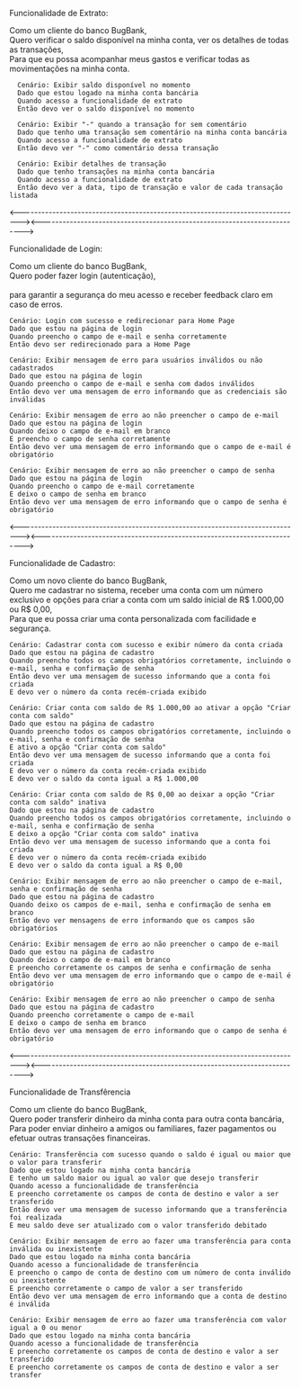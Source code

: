 Funcionalidade de Extrato:

Como um cliente do banco BugBank,
<Br>
Quero verificar o saldo disponível na minha conta, ver os detalhes de todas as transações, 
<Br>
Para que eu possa acompanhar meus gastos e verificar todas as movimentações na minha conta.
    
      Cenário: Exibir saldo disponível no momento
      Dado que estou logado na minha conta bancária
      Quando acesso a funcionalidade de extrato
      Então devo ver o saldo disponível no momento
      
      Cenário: Exibir "-" quando a transação for sem comentário
      Dado que tenho uma transação sem comentário na minha conta bancária
      Quando acesso a funcionalidade de extrato
      Então devo ver "-" como comentário dessa transação
      
      Cenário: Exibir detalhes de transação
      Dado que tenho transações na minha conta bancária
      Quando acesso a funcionalidade de extrato
      Então devo ver a data, tipo de transação e valor de cada transação listada

<------------------------------------------------------------------------------><------------------------------------------------------------------------->


Funcionalidade de Login:

Como um cliente do banco BugBank, 
<Br>
Quero poder fazer login (autenticação),  
<Br>
para garantir a segurança do meu acesso e receber feedback claro em caso de erros.

    Cenário: Login com sucesso e redirecionar para Home Page
    Dado que estou na página de login
    Quando preencho o campo de e-mail e senha corretamente
    Então devo ser redirecionado para a Home Page
    
    Cenário: Exibir mensagem de erro para usuários inválidos ou não cadastrados
    Dado que estou na página de login
    Quando preencho o campo de e-mail e senha com dados inválidos
    Então devo ver uma mensagem de erro informando que as credenciais são inválidas
    
    Cenário: Exibir mensagem de erro ao não preencher o campo de e-mail
    Dado que estou na página de login
    Quando deixo o campo de e-mail em branco
    E preencho o campo de senha corretamente
    Então devo ver uma mensagem de erro informando que o campo de e-mail é obrigatório
    
    Cenário: Exibir mensagem de erro ao não preencher o campo de senha
    Dado que estou na página de login
    Quando preencho o campo de e-mail corretamente
    E deixo o campo de senha em branco
    Então devo ver uma mensagem de erro informando que o campo de senha é obrigatório

<------------------------------------------------------------------------------><------------------------------------------------------------------------->


Funcionalidade de Cadastro: 

Como um novo cliente do banco BugBank, 
<Br>
Quero me cadastrar no sistema, receber uma conta com um número exclusivo e opções para criar a conta com um saldo inicial de R$ 1.000,00 ou R$ 0,00,
<Br>
Para que eu possa criar uma conta personalizada com facilidade e segurança.

    Cenário: Cadastrar conta com sucesso e exibir número da conta criada
    Dado que estou na página de cadastro
    Quando preencho todos os campos obrigatórios corretamente, incluindo o e-mail, senha e confirmação de senha
    Então devo ver uma mensagem de sucesso informando que a conta foi criada
    E devo ver o número da conta recém-criada exibido
    
    Cenário: Criar conta com saldo de R$ 1.000,00 ao ativar a opção "Criar conta com saldo"
    Dado que estou na página de cadastro
    Quando preencho todos os campos obrigatórios corretamente, incluindo o e-mail, senha e confirmação de senha
    E ativo a opção "Criar conta com saldo"
    Então devo ver uma mensagem de sucesso informando que a conta foi criada
    E devo ver o número da conta recém-criada exibido
    E devo ver o saldo da conta igual a R$ 1.000,00
    
    Cenário: Criar conta com saldo de R$ 0,00 ao deixar a opção "Criar conta com saldo" inativa
    Dado que estou na página de cadastro
    Quando preencho todos os campos obrigatórios corretamente, incluindo o e-mail, senha e confirmação de senha
    E deixo a opção "Criar conta com saldo" inativa
    Então devo ver uma mensagem de sucesso informando que a conta foi criada
    E devo ver o número da conta recém-criada exibido
    E devo ver o saldo da conta igual a R$ 0,00
    
    Cenário: Exibir mensagem de erro ao não preencher o campo de e-mail, senha e confirmação de senha
    Dado que estou na página de cadastro
    Quando deixo os campos de e-mail, senha e confirmação de senha em branco
    Então devo ver mensagens de erro informando que os campos são obrigatórios
    
    Cenário: Exibir mensagem de erro ao não preencher o campo de e-mail
    Dado que estou na página de cadastro
    Quando deixo o campo de e-mail em branco
    E preencho corretamente os campos de senha e confirmação de senha
    Então devo ver uma mensagem de erro informando que o campo de e-mail é obrigatório
    
    Cenário: Exibir mensagem de erro ao não preencher o campo de senha
    Dado que estou na página de cadastro
    Quando preencho corretamente o campo de e-mail
    E deixo o campo de senha em branco
    Então devo ver uma mensagem de erro informando que o campo de senha é obrigatório

<------------------------------------------------------------------------------><------------------------------------------------------------------------->


Funcionalidade de Transfêrencia

Como um cliente do banco BugBank, 
<Br>
Quero poder transferir dinheiro da minha conta para outra conta bancária, 
<Br>
Para poder enviar dinheiro a amigos ou familiares, fazer pagamentos ou efetuar outras transações financeiras.

    Cenário: Transferência com sucesso quando o saldo é igual ou maior que o valor para transferir
    Dado que estou logado na minha conta bancária
    E tenho um saldo maior ou igual ao valor que desejo transferir
    Quando acesso a funcionalidade de transferência
    E preencho corretamente os campos de conta de destino e valor a ser transferido
    Então devo ver uma mensagem de sucesso informando que a transferência foi realizada
    E meu saldo deve ser atualizado com o valor transferido debitado
    
    Cenário: Exibir mensagem de erro ao fazer uma transferência para conta inválida ou inexistente
    Dado que estou logado na minha conta bancária
    Quando acesso a funcionalidade de transferência
    E preencho o campo de conta de destino com um número de conta inválido ou inexistente
    E preencho corretamente o campo de valor a ser transferido
    Então devo ver uma mensagem de erro informando que a conta de destino é inválida
    
    Cenário: Exibir mensagem de erro ao fazer uma transferência com valor igual a 0 ou menor
    Dado que estou logado na minha conta bancária
    Quando acesso a funcionalidade de transferência
    E preencho corretamente os campos de conta de destino e valor a ser transferido
    E preencho corretamente os campos de conta de destino e valor a ser transfer
